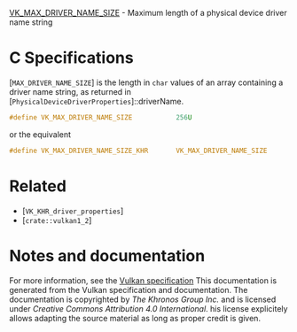 [VK_MAX_DRIVER_NAME_SIZE](https://www.khronos.org/registry/vulkan/specs/1.3-extensions/man/html/VK_MAX_DRIVER_NAME_SIZE.html) - Maximum length of a physical device driver name string

# C Specifications
[`MAX_DRIVER_NAME_SIZE`] is the length in `char` values of an array
containing a driver name string, as returned in
[`PhysicalDeviceDriverProperties`]::driverName.
```c
#define VK_MAX_DRIVER_NAME_SIZE           256U
```
or the equivalent
```c
#define VK_MAX_DRIVER_NAME_SIZE_KHR       VK_MAX_DRIVER_NAME_SIZE
```

# Related
- [`VK_KHR_driver_properties`]
- [`crate::vulkan1_2`]

# Notes and documentation
For more information, see the [Vulkan specification](https://www.khronos.org/registry/vulkan/specs/1.3-extensions/html/vkspec.html)
This documentation is generated from the Vulkan specification and documentation.
The documentation is copyrighted by *The Khronos Group Inc.* and is licensed under *Creative Commons Attribution 4.0 International*.
his license explicitely allows adapting the source material as long as proper credit is given.
        